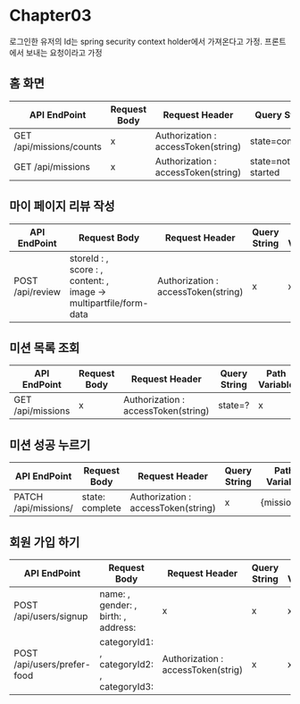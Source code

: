 # Chapter03

로그인한 유저의 Id는 spring security context holder에서 가져온다고 가정.
프론트에서 보내는 요청이라고 가정

## 홈 화면
| API EndPoint             | Request Body | Request Header                      | Query String      | Path Variable |
|--------------------------|--------------|-------------------------------------|-------------------|---------------|
| GET /api/missions/counts | x            | Authorization : accessToken(string) | state=complete    | x             |
| GET /api/missions        | x            | Authorization : accessToken(string) | state=not-started | x             |


## 마이 페이지 리뷰 작성
| API EndPoint     | Request Body                                                                   | Request Header                      | Query String | Path Variable  |
|------------------|--------------------------------------------------------------------------------|-------------------------------------|--------------|----------------|
| POST /api/review | storeId : ,<br> score : ,<br> content: ,<br>  image -> multipartfile/form-data | Authorization : accessToken(string) | x            | x              |

## 미션 목록 조회
| API EndPoint      | Request Body | Request Header                      | Query String | Path Variable |
|-------------------|--------------|-------------------------------------|--------------|---------------|
| GET /api/missions | x            | Authorization : accessToken(string) | state=?      | x             |

## 미션 성공 누르기
| API EndPoint         | Request Body    | Request Header                      | Query String | Path Variable |
|----------------------|-----------------|-------------------------------------|--------------|---------------|
| PATCH /api/missions/ | state: complete | Authorization : accessToken(string) | x            | {missionId}   |

## 회원 가입 하기
| API EndPoint                | Request Body                                       | Request Header                     | Query String | Path Variable |
|-----------------------------|----------------------------------------------------|------------------------------------|--------------|---------------|
| POST /api/users/signup      | name: ,<br>gender: ,<br> birth: ,<br> address:     | x                                  | x            | x             |
| POST /api/users/prefer-food | categoryId1: ,<br>categoryId2: ,<br> categoryId3:  | Authorization : accessToken(strig) | x            | x             |
